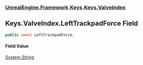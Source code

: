 ### [UnrealEngine.Framework](./UnrealEngine-Framework.md 'UnrealEngine.Framework').[Keys](./UnrealEngine-Framework-Keys.md 'UnrealEngine.Framework.Keys').[Keys.ValveIndex](./UnrealEngine-Framework-Keys-ValveIndex.md 'UnrealEngine.Framework.Keys.ValveIndex')
## Keys.ValveIndex.LeftTrackpadForce Field
  
```csharp
public const LeftTrackpadForce;
```
#### Field Value
[System.String](https://docs.microsoft.com/en-us/dotnet/api/System.String 'System.String')  

